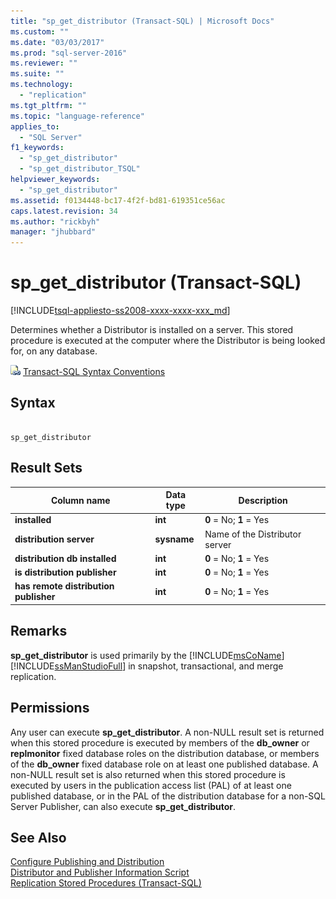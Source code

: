 ```yaml
---
title: "sp_get_distributor (Transact-SQL) | Microsoft Docs"
ms.custom: ""
ms.date: "03/03/2017"
ms.prod: "sql-server-2016"
ms.reviewer: ""
ms.suite: ""
ms.technology: 
  - "replication"
ms.tgt_pltfrm: ""
ms.topic: "language-reference"
applies_to: 
  - "SQL Server"
f1_keywords: 
  - "sp_get_distributor"
  - "sp_get_distributor_TSQL"
helpviewer_keywords: 
  - "sp_get_distributor"
ms.assetid: f0134448-bc17-4f2f-bd81-619351ce56ac
caps.latest.revision: 34
ms.author: "rickbyh"
manager: "jhubbard"
---
```

# sp_get_distributor (Transact-SQL)
[!INCLUDE[tsql-appliesto-ss2008-xxxx-xxxx-xxx_md](../../../database-engine/configure/windows/includes/tsql-appliesto-ss2008-xxxx-xxxx-xxx-md.md)]

  Determines whether a Distributor is installed on a server. This stored procedure is executed at the computer where the Distributor is being looked for, on any database.  
  
 ![Topic link icon](../../../database-engine/configure/windows/media/topic-link.gif "Topic link icon") [Transact-SQL Syntax Conventions](../../../t-sql/language-elements/transact-sql-syntax-conventions-transact-sql.md)  
  
## Syntax  
  
```  
  
sp_get_distributor   
```  
  
## Result Sets  
  
|Column name|Data type|Description|  
|-----------------|---------------|-----------------|  
|**installed**|**int**|**0** = No; **1** = Yes|  
|**distribution server**|**sysname**|Name of the Distributor server|  
|**distribution db installed**|**int**|**0** = No; **1** = Yes|  
|**is distribution publisher**|**int**|**0** = No; **1** = Yes|  
|**has remote distribution publisher**|**int**|**0** = No; **1** = Yes|  
  
## Remarks  
 **sp_get_distributor** is used primarily by the [!INCLUDE[msCoName](../../../advanced-analytics/r-services/tutorials/includes/msconame-md.md)] [!INCLUDE[ssManStudioFull](../../../advanced-analytics/r-services/includes/ssmanstudiofull-md.md)] in snapshot, transactional, and merge replication.  
  
## Permissions  
 Any user can execute **sp_get_distributor**. A non-NULL result set is returned when this stored procedure is executed by members of the **db_owner** or **replmonitor** fixed database roles on the distribution database, or members of the **db_owner** fixed database role on at least one published database. A non-NULL result set is also returned when this stored procedure is executed by users in the publication access list (PAL) of at least one published database, or in the PAL of the distribution database for a non-SQL Server Publisher, can also execute **sp_get_distributor**.  
  
## See Also  
 [Configure Publishing and Distribution](../../../relational-databases/replication/configure-publishing-and-distribution.md)   
 [Distributor and Publisher Information Script](../../../relational-databases/replication/administration/distributor-and-publisher-information-script.md)   
 [Replication Stored Procedures &#40;Transact-SQL&#41;](../../../relational-databases/reference/system-stored-procedures/replication-stored-procedures-transact-sql.md)  
  
  